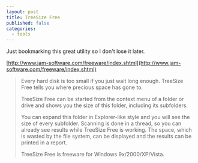 ```yaml
---
layout: post
title: TreeSize Free
published: false
categories:
  - tools
---
```

Just bookmarking this great utility so I don't lose it later.

[http://www.jam-software.com/freeware/index.shtml](http://www.jam-software.com/freeware/index.shtml)

> Every hard disk is too small if you just wait long enough.
> TreeSize Free tells you where precious space has gone to.
>
> TreeSize Free can be started from the context menu of a folder or drive
> and shows you the size of this folder, including its subfolders.
>
> You can expand this folder in Explorer-like style and you will see the size
> of every subfolder. Scanning is done in a thread, so you can already see
> results while TreeSize Free is working. The space, which is wasted by the
> file system, can be displayed and the results can be printed in a report.
>
> TreeSize Free is freeware for Windows 9x/2000/XP/Vista.